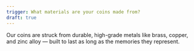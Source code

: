 ```yaml
---
trigger: What materials are your coins made from?
draft: true
---
```


Our coins are struck from durable, high-grade metals like brass, copper, and zinc alloy — built to last as long as the memories they represent.